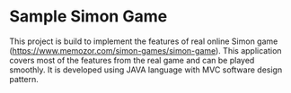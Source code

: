 # Sample Simon Game

This project is build to implement the features of real online Simon game (https://www.memozor.com/simon-games/simon-game). This application covers most of the features from the real game and can be played smoothly. It is developed using JAVA language with MVC software design pattern.